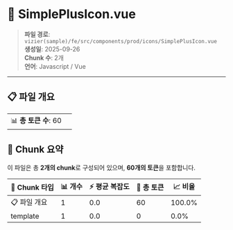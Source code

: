 # 📄 SimplePlusIcon.vue

> **파일 경로**: `vizier(sample)/fe/src/components/prod/icons/SimplePlusIcon.vue`  
> **생성일**: 2025-09-26  
> **Chunk 수**: 2개  
> **언어**: Javascript / Vue
---


## 📋 파일 개요

| | |
|--|--|
| 📊 **총 토큰 수**: 60 |  |






## 🧩 Chunk 요약

이 파일은 총 **2개의 chunk**로 구성되어 있으며, **60개의 토큰**을 포함합니다.

| 🧩 Chunk 타입 | 📊 개수 | ⚡ 평균 복잡도 | 📝 총 토큰 | 📈 비율 |
|---------------|--------|-------------|----------|--------|
| 📋 파일 개요 | 1 | 0.0 | 60 | 100.0% |
| template | 1 | 0.0 | 0 | 0.0% |

